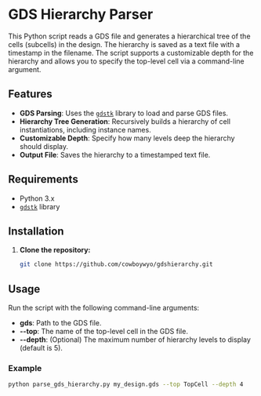 # GDS Hierarchy Parser

This Python script reads a GDS file and generates a hierarchical tree of the cells (subcells) in the design. The hierarchy is saved as a text file with a timestamp in the filename. The script supports a customizable depth for the hierarchy and allows you to specify the top-level cell via a command-line argument.

## Features

- **GDS Parsing**: Uses the [`gdstk`](https://gdstk.readthedocs.io/) library to load and parse GDS files.
- **Hierarchy Tree Generation**: Recursively builds a hierarchy of cell instantiations, including instance names.
- **Customizable Depth**: Specify how many levels deep the hierarchy should display.
- **Output File**: Saves the hierarchy to a timestamped text file.

## Requirements

- Python 3.x
- [`gdstk`](https://gdstk.readthedocs.io/) library

## Installation

1. **Clone the repository:**

   ```bash
   git clone https://github.com/cowboywyo/gdshierarchy.git


## Usage

Run the script with the following command-line arguments:

- **gds**: Path to the GDS file.
- **--top**: The name of the top-level cell in the GDS file.
- **--depth**: (Optional) The maximum number of hierarchy levels to display (default is 5).

### Example

```bash
python parse_gds_hierarchy.py my_design.gds --top TopCell --depth 4

